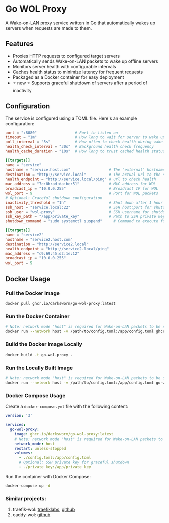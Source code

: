 # Go WOL Proxy

A Wake-on-LAN proxy service written in Go that automatically wakes up servers when requests are made to them.

## Features

- Proxies HTTP requests to configured target servers
- Automatically sends Wake-on-LAN packets to wake up offline servers
- Monitors server health with configurable intervals
- Caches health status to minimize latency for frequent requests
- Packaged as a Docker container for easy deployment
- :star: new :star: Supports graceful shutdown of servers after a period of inactivity

## Configuration

The service is configured using a TOML file. Here's an example configuration:

```toml
port = ":8080"                 # Port to listen on
timeout = "1m"                 # How long to wait for server to wake up
poll_interval = "5s"           # How often to check health during wake-up
health_check_interval = "30s"  # Background health check frequency
health_cache_duration = "10s"  # How long to trust cached health status

[[targets]]
name = "service"
hostname = "service.host.com"                 # The "external" hostname - what this server receives as a Host header
destination = "http://service.local"          # The actual url to the server
health_endpoint = "http://service.local/ping" # url to check health
mac_address = "7c:8b:ad:da:be:51"             # MAC address for WOL
broadcast_ip = "10.0.0.255"                   # Broadcast IP for WOL
wol_port = 9                                  # Port for WOL packets
# Optional: Graceful shutdown configuration
inactivity_threshold = "1h"                   # Shut down after 1 hour of inactivity
ssh_host = "service.local:22"                 # SSH host:port for shutdown
ssh_user = "wol-proxy"                        # SSH username for shutdown
ssh_key_path = "/app/private_key"             # Path to SSH private key
shutdown_command = "sudo systemctl suspend"     # Command to execute for shutdown

[[targets]]
name = "service2"
hostname = "service2.host.com"
destination = "http://service2.local"
health_endpoint = "http://service2.local/ping"
mac_address = "c9:69:45:d2:1e:12"
broadcast_ip = "10.0.0.255"
wol_port = 9
```

## Docker Usage

### Pull the Docker Image

```bash
docker pull ghcr.io/darksworm/go-wol-proxy:latest
```

### Run the Docker Container

```bash
# Note: network mode "host" is required for Wake-on-LAN packets to be sent correctly
docker run --network host -v /path/to/config.toml:/app/config.toml ghcr.io/darksworm/go-wol-proxy:latest
```

### Build the Docker Image Locally

```bash
docker build -t go-wol-proxy .
```

### Run the Locally Built Image

```bash
# Note: network mode "host" is required for Wake-on-LAN packets to be sent correctly
docker run --network host -v /path/to/config.toml:/app/config.toml go-wol-proxy
```

### Docker Compose Usage

Create a `docker-compose.yml` file with the following content:

```yaml
version: '3'

services:
  go-wol-proxy:
    image: ghcr.io/darksworm/go-wol-proxy:latest
    # Note: network mode "host" is required for Wake-on-LAN packets to be sent correctly
    network_mode: host
    restart: unless-stopped
    volumes:
      - ./config.toml:/app/config.toml
      # Optional: SSH private key for graceful shutdown
      - ./private_key:/app/private_key
```

Run the container with Docker Compose:

```bash
docker-compose up -d
```

### Similar projects:
1. traefik-wol: [traefiklabs](https://plugins.traefik.io/plugins/642498d26d4f66a5a8a59d25/wake-on-lan), [github](https://github.com/MarkusJx/traefik-wol)
2. caddy-wol: [github](https://github.com/dulli/caddy-wol)
